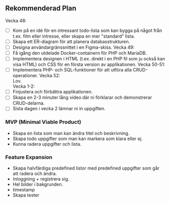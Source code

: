 ## Rekommenderad Plan

Vecka 48:  
- [ ] Kom på en idé för en intressant todo-lista som kan bygga på något från t.ex. film eller intresse, eller skapa en mer "standard" lista.
- [ ] Skapa ett ER-diagram för att planera databasstrukturen.
- [ ] Designa användargränssnittet i en Figma-skiss.
Vecka 49:  
- [ ] Få igång den utdelade Docker-containern för PHP och MariaDB.
- [ ] Implementera designen i HTML (t.ex. direkt i en PHP fil som ju också kan visa HTML) och CSS för en första version av applikationen.
Vecka 50-51:  
- [ ] Implementera PHP- och SQL-funktioner för att utföra alla CRUD-operationer.
Vecka 52:  
Lov.  
Vecka 1-2:  
- [ ] Finjustera och förbättra applikationen.
- [ ] Skapa en 2-3 minuter lång video där ni förklarar och demonstrerar CRUD-delarna.
- [ ] Sista dagen i vecka 2 lämnar ni in uppgiften.

### MVP (Minimal Viable Product)
+ Skapa en lista som man kan ändra titel och beskrivning. 
+ Skapa todo uppgifter som man kan markera som klara eller ej.
+ Kunna radera uppgifter och lista.

### Feature Expansion
+ Skapa halvfärdiga predefined listor med predefined uppgifter som går att radera och ändra.
+ Inloggning + registrera sig.
+ Hel bilder i bakgrunden.
+ timestamp
+ Skapa tester

